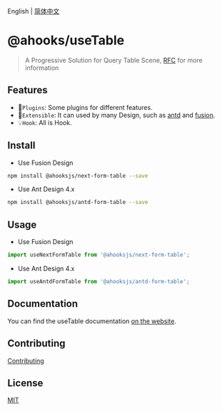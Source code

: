 English | [简体中文](https://github.com/ahooksjs/useTable/blob/master/README.zh-CN.md)

# @ahooks/useTable

> A Progressive Solution for Query Table Scene, [RFC](https://github.com/alibaba/hooks/issues/465) for more information

## Features

- 🔗`Plugins`: Some plugins for different features.
- 🚀`Extensible`: It can used by many Design, such as [antd](https://ant.design/) and [fusion](https://fusion.design/).
- 💡`Hook`: All is Hook.

## Install

- Use Fusion Design

```sh
npm install @ahooksjs/next-form-table --save
```

- Use Ant Design 4.x

```sh
npm install @ahooksjs/antd-form-table --save
```

## Usage

- Use Fusion Design

```js
import useNextFormTable from '@ahooksjs/next-form-table';
```

- Use Ant Design 4.x

```js
import useAntdFormTable from '@ahooksjs/antd-form-table';
```

## Documentation

You can find the useTable documentation [on the website](https://usetable-ahooks.js.org/).

## Contributing

[Contributing](./CONTRIBUTING.md)

## License

[MIT](./LICENSE)
